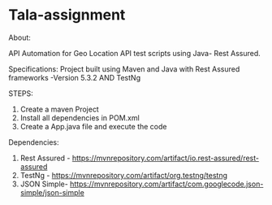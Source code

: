 # Tala-assignment

About:

API Automation for Geo Location API test scripts using Java- Rest Assured.

Specifications:
Project built using Maven and Java with Rest Assured frameworks -Version 5.3.2 AND TestNg

STEPS:
1. Create a maven Project
2. Install all dependencies in POM.xml
3. Create a App.java file and execute the code

Dependencies:
1. Rest Assured -  https://mvnrepository.com/artifact/io.rest-assured/rest-assured
2. TestNg -  https://mvnrepository.com/artifact/org.testng/testng
3. JSON Simple- https://mvnrepository.com/artifact/com.googlecode.json-simple/json-simple
   



